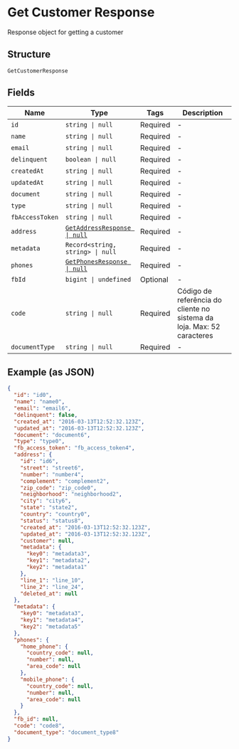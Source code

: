 
# Get Customer Response

Response object for getting a customer

## Structure

`GetCustomerResponse`

## Fields

| Name | Type | Tags | Description |
|  --- | --- | --- | --- |
| `id` | `string \| null` | Required | - |
| `name` | `string \| null` | Required | - |
| `email` | `string \| null` | Required | - |
| `delinquent` | `boolean \| null` | Required | - |
| `createdAt` | `string \| null` | Required | - |
| `updatedAt` | `string \| null` | Required | - |
| `document` | `string \| null` | Required | - |
| `type` | `string \| null` | Required | - |
| `fbAccessToken` | `string \| null` | Required | - |
| `address` | [`GetAddressResponse \| null`](../../doc/models/get-address-response.md) | Required | - |
| `metadata` | `Record<string, string> \| null` | Required | - |
| `phones` | [`GetPhonesResponse \| null`](../../doc/models/get-phones-response.md) | Required | - |
| `fbId` | `bigint \| undefined` | Optional | - |
| `code` | `string \| null` | Required | Código de referência do cliente no sistema da loja. Max: 52 caracteres |
| `documentType` | `string \| null` | Required | - |

## Example (as JSON)

```json
{
  "id": "id0",
  "name": "name0",
  "email": "email6",
  "delinquent": false,
  "created_at": "2016-03-13T12:52:32.123Z",
  "updated_at": "2016-03-13T12:52:32.123Z",
  "document": "document6",
  "type": "type0",
  "fb_access_token": "fb_access_token4",
  "address": {
    "id": "id6",
    "street": "street6",
    "number": "number4",
    "complement": "complement2",
    "zip_code": "zip_code0",
    "neighborhood": "neighborhood2",
    "city": "city6",
    "state": "state2",
    "country": "country0",
    "status": "status8",
    "created_at": "2016-03-13T12:52:32.123Z",
    "updated_at": "2016-03-13T12:52:32.123Z",
    "customer": null,
    "metadata": {
      "key0": "metadata3",
      "key1": "metadata2",
      "key2": "metadata1"
    },
    "line_1": "line_10",
    "line_2": "line_24",
    "deleted_at": null
  },
  "metadata": {
    "key0": "metadata3",
    "key1": "metadata4",
    "key2": "metadata5"
  },
  "phones": {
    "home_phone": {
      "country_code": null,
      "number": null,
      "area_code": null
    },
    "mobile_phone": {
      "country_code": null,
      "number": null,
      "area_code": null
    }
  },
  "fb_id": null,
  "code": "code8",
  "document_type": "document_type8"
}
```

